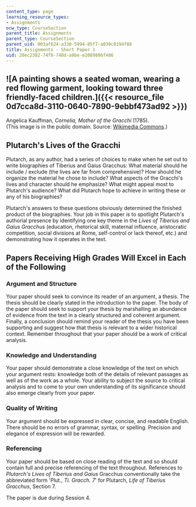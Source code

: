 ```yaml
---
content_type: page
learning_resource_types:
- Assignments
ocw_type: CourseSection
parent_title: Assignments
parent_type: CourseSection
parent_uid: 003af624-a338-5994-85f7-a038c8194f88
title: Assignments - Short Paper 1
uid: 20ec2382-74f8-748d-a9be-e2089806f486
---
```


![A painting shows a seated woman, wearing a red flowing garment, looking toward three friendly-faced children.]({{< resource_file 0d7cca8d-3110-0640-7890-9ebbf473ad92 >}})
----------------------------------------------------------------------------------------------------------------------------------------------------------------------------

Angelica Kauffman, _Cornelia, Mother of the Gracchi_ (1785).  
(This image is in the public domain. Source: [Wikimedia Commons](https://commons.wikimedia.org/wiki/File:Kauffmann_Cornelia_mater_Gracchorum.jpg).)

Plutarch's Lives of the Gracchi
-------------------------------

Plutarch, as any author, had a series of choices to make when he set out to write biographies of Tiberius and Gaius Gracchus: What material should he include / exclude (the lives are far from comprehensive)? How should he organize the material he chose to include? What aspects of the Gracchi's lives and character should he emphasize? What might appeal most to Plutarch's audience? What did Plutarch hope to achieve in writing these or any of his biographies?

Plutarch's answers to these questions obviously determined the finished product of the biographies. Your job in this paper is to spotlight Plutarch's authorial presence by identifying one key theme in the _Lives of Tiberius and Gaius Gracchus_ (education, rhetorical skill, maternal influence, aristocratic competition, social divisions at Rome, self-control or lack thereof, etc.) and demonstrating how it operates in the text.

Papers Receiving High Grades Will Excel in Each of the Following
----------------------------------------------------------------

### Argument and Structure

Your paper should seek to convince its reader of an argument, a thesis. The thesis should be clearly stated in the introduction to the paper. The body of the paper should seek to support your thesis by marshalling an abundance of evidence from the text in a clearly structured and coherent argument. Finally, a conclusion should remind your reader of the thesis you have been supporting and suggest how that thesis is relevant to a wider historical context. Remember throughout that your paper should be a work of critical analysis.

### Knowledge and Understanding

Your paper should demonstrate a close knowledge of the text on which your argument rests: knowledge both of the details of relevant passages as well as of the work as a whole. Your ability to subject the source to critical analysis and to come to your own understanding of its significance should also emerge clearly from your paper.

### Quality of Writing

Your argument should be expressed in clear, concise, and readable English. There should be no errors of grammar, syntax, or spelling. Precision and elegance of expression will be rewarded.

### Referencing

Your paper should be based on close reading of the text and so should contain full and precise referencing of the text throughout. References to _Plutarch's Lives of Tiberius and Gaius_ Gracchus conventionally take the abbreviated form 'Plut., _Ti. Gracch. 7_' for Plutarch, _Life of Tiberius Gracchus_, Section 7.

The paper is due during Session 4.